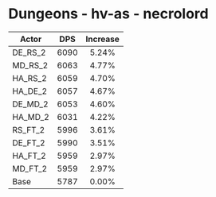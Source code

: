 # Dungeons - hv-as - necrolord
| Actor | DPS | Increase |
|---|:---:|:---:|
|DE_RS_2|6090|5.24%|
|MD_RS_2|6063|4.77%|
|HA_RS_2|6059|4.70%|
|HA_DE_2|6057|4.67%|
|DE_MD_2|6053|4.60%|
|HA_MD_2|6031|4.22%|
|RS_FT_2|5996|3.61%|
|DE_FT_2|5990|3.51%|
|HA_FT_2|5959|2.97%|
|MD_FT_2|5959|2.97%|
|Base|5787|0.00%|
